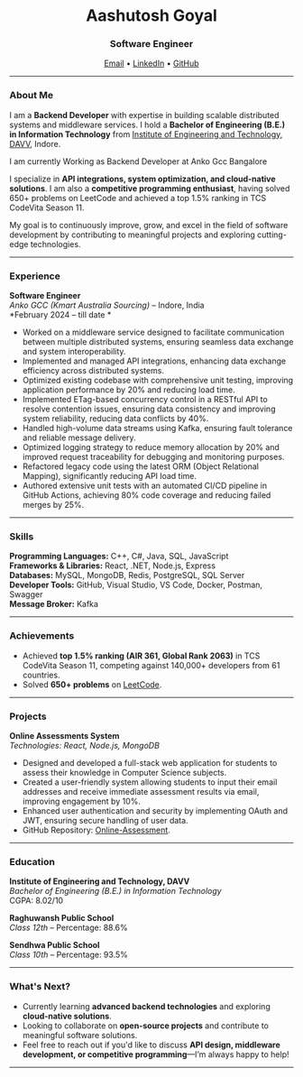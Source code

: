 <p align="center">
  <h1 align="center">Aashutosh Goyal</h1>
  <h3 align="center">Software Engineer</h3>
  <p align="center">
    <a href="mailto:aashutosh89660@gmail.com">Email</a> • 
    <a href="https://www.linkedin.com/in/aashutosh-goyal-91942a1ba/" target="_blank">LinkedIn</a> • 
    <a href="https://github.com/Aashutosh1512" target="_blank">GitHub</a>
  </p>
</p>

---

### **About Me**
I am a **Backend Developer** with expertise in building scalable distributed systems and middleware services. I hold a **Bachelor of Engineering (B.E.) in Information Technology** from [Institute of Engineering and Technology, DAVV](https://www.ietdavv.edu.in/), Indore. 

I am currently Working as Backend Developer at Anko Gcc Bangalore 

I specialize in **API integrations, system optimization, and cloud-native solutions**. I am also a **competitive programming enthusiast**, having solved 650+ problems on LeetCode and achieved a top 1.5% ranking in TCS CodeVita Season 11.  

My goal is to continuously improve, grow, and excel in the field of software development by contributing to meaningful projects and exploring cutting-edge technologies.

---

### **Experience**

**Software Engineer**  
*Anko GCC (Kmart Australia Sourcing)* – Indore, India  
*February 2024 – till date *
- Worked on a middleware service designed to facilitate communication between multiple distributed systems, ensuring seamless data exchange and system interoperability.
- Implemented and managed API integrations, enhancing data exchange efficiency across distributed systems.
- Optimized existing codebase with comprehensive unit testing, improving application performance by 20% and reducing load time.
- Implemented ETag-based concurrency control in a RESTful API to resolve contention issues, ensuring data consistency and improving system reliability, reducing data conflicts by 40%.
- Handled high-volume data streams using Kafka, ensuring fault tolerance and reliable message delivery.
- Optimized logging strategy to reduce memory allocation by 20% and improved request traceability for debugging and monitoring purposes.
- Refactored legacy code using the latest ORM (Object Relational Mapping), significantly reducing API load time.
- Authored extensive unit tests with an automated CI/CD pipeline in GitHub Actions, achieving 80% code coverage and reducing failed merges by 25%.

---

### **Skills**

**Programming Languages:** C++, C#, Java, SQL, JavaScript  
**Frameworks & Libraries:** React, .NET, Node.js, Express  
**Databases:** MySQL, MongoDB, Redis, PostgreSQL, SQL Server  
**Developer Tools:** GitHub, Visual Studio, VS Code, Docker, Postman, Swagger  
**Message Broker:** Kafka  

---

### **Achievements**
- Achieved **top 1.5% ranking (AIR 361, Global Rank 2063)** in TCS CodeVita Season 11, competing against 140,000+ developers from 61 countries.
- Solved **650+ problems** on [LeetCode](https://leetcode.com/Aashutosh1512).

---

### **Projects**

**Online Assessments System**  
*Technologies: React, Node.js, MongoDB*  
- Designed and developed a full-stack web application for students to assess their knowledge in Computer Science subjects.
- Created a user-friendly system allowing students to input their email addresses and receive immediate assessment results via email, improving engagement by 10%.
- Enhanced user authentication and security by implementing OAuth and JWT, ensuring secure handling of user data.
- GitHub Repository: [Online-Assessment](https://github.com/Online-Assessment).

---

### **Education**

**Institute of Engineering and Technology, DAVV**  
*Bachelor of Engineering (B.E.) in Information Technology*  
CGPA: 8.02/10  

**Raghuwansh Public School**  
*Class 12th* – Percentage: 88.6%  

**Sendhwa Public School**  
*Class 10th* – Percentage: 93.5%

---

### **What's Next?**
- Currently learning **advanced backend technologies** and exploring **cloud-native solutions**.
- Looking to collaborate on **open-source projects** and contribute to meaningful software solutions.
- Feel free to reach out if you'd like to discuss **API design, middleware development, or competitive programming**—I’m always happy to help!

---
